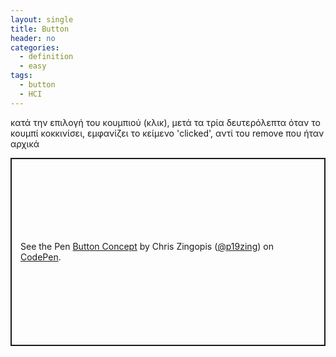 ```yaml
---
layout: single
title: Button
header: no
categories:
  - definition
  - easy
tags:
  - button
  - HCI
---
```


κατά την επιλογή του κουμπιού (κλικ), μετά τα τρία δευτερόλεπτα όταν το κουμπί κοκκινίσει,
εμφανίζει το κείμενο 'clicked', αντί του remove που ήταν αρχικά

<p class="codepen" data-height="301" data-theme-id="light" data-default-tab="css,result" data-user="p19zing" data-slug-hash="bGeeevB" style="height: 301px; box-sizing: border-box; display: flex; align-items: center; justify-content: center; border: 2px solid; margin: 1em 0; padding: 1em;" data-pen-title="Button Concept">
  <span>See the Pen <a href="https://codepen.io/p19zing/pen/bGeeevB">
  Button Concept</a> by Chris Zingopis (<a href="https://codepen.io/p19zing">@p19zing</a>)
  on <a href="https://codepen.io">CodePen</a>.</span>
</p>
<script async src="https://static.codepen.io/assets/embed/ei.js"></script>
